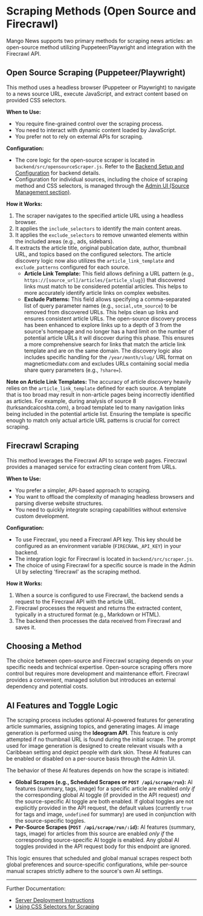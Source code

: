 # Scraping Methods (Open Source and Firecrawl)

Mango News supports two primary methods for scraping news articles: an open-source method utilizing Puppeteer/Playwright and integration with the Firecrawl API.

## Open Source Scraping (Puppeteer/Playwright)

This method uses a headless browser (Puppeteer or Playwright) to navigate to a news source URL, execute JavaScript, and extract content based on provided CSS selectors.

**When to Use:**

- You require fine-grained control over the scraping process.
- You need to interact with dynamic content loaded by JavaScript.
- You prefer not to rely on external APIs for scraping.

**Configuration:**

- The core logic for the open-source scraper is located in `backend/src/opensourceScraper.js`. Refer to the [Backend Setup and Configuration](backend-setup.md) for backend details.
- Configuration for individual sources, including the choice of scraping method and CSS selectors, is managed through the [Admin UI (Source Management section)](admin-ui.md#source-management).

**How it Works:**

1.  The scraper navigates to the specified article URL using a headless browser.
2.  It applies the `include_selectors` to identify the main content areas.
3.  It applies the `exclude_selectors` to remove unwanted elements within the included areas (e.g., ads, sidebars).
4.  It extracts the article title, original publication date, author, thumbnail URL, and topics based on the configured selectors.
    The article discovery logic now also utilizes the `article_link_template` and `exclude_patterns` configured for each source.
    -   **Article Link Template:** This field allows defining a URL pattern (e.g., `https://[source_url]/articles/{article_slug}`) that discovered links must match to be considered potential articles. This helps to more accurately identify article links on complex websites.
    -   **Exclude Patterns:** This field allows specifying a comma-separated list of query parameter names (e.g., `social,utm_source`) to be removed from discovered URLs. This helps clean up links and ensures consistent article URLs.
    The open-source discovery process has been enhanced to explore links up to a depth of 3 from the source's homepage and no longer has a hard limit on the number of potential article URLs it will discover during this phase. This ensures a more comprehensive search for links that match the article link template and are on the same domain.
    The discovery logic also includes specific handling for the `/year/month/slug/` URL format on magneticmediatv.com and excludes URLs containing social media share query parameters (e.g., `?share=`).

**Note on Article Link Templates:** The accuracy of article discovery heavily relies on the `article_link_template` defined for each source. A template that is too broad may result in non-article pages being incorrectly identified as articles. For example, during analysis of source 8 (turksandcaicoshta.com), a broad template led to many navigation links being included in the potential article list. Ensuring the template is specific enough to match only actual article URL patterns is crucial for correct scraping.

## Firecrawl Scraping

This method leverages the Firecrawl API to scrape web pages. Firecrawl provides a managed service for extracting clean content from URLs.

**When to Use:**

- You prefer a simpler, API-based approach to scraping.
- You want to offload the complexity of managing headless browsers and parsing diverse website structures.
- You need to quickly integrate scraping capabilities without extensive custom development.

**Configuration:**

- To use Firecrawl, you need a Firecrawl API key. This key should be configured as an environment variable (`FIRECRAWL_API_KEY`) in your backend.
- The integration logic for Firecrawl is located in `backend/src/scraper.js`.
- The choice of using Firecrawl for a specific source is made in the Admin UI by selecting 'firecrawl' as the scraping method.

**How it Works:**

1.  When a source is configured to use Firecrawl, the backend sends a request to the Firecrawl API with the article URL.
2.  Firecrawl processes the request and returns the extracted content, typically in a structured format (e.g., Markdown or HTML).
3.  The backend then processes the data received from Firecrawl and saves it.

## Choosing a Method

The choice between open-source and Firecrawl scraping depends on your specific needs and technical expertise. Open-source scraping offers more control but requires more development and maintenance effort. Firecrawl provides a convenient, managed solution but introduces an external dependency and potential costs.

## AI Features and Toggle Logic

The scraping process includes optional AI-powered features for generating article summaries, assigning topics, and generating images. AI image generation is performed using the **Ideogram API**. This feature is only attempted if no thumbnail URL is found during the initial scrape. The prompt used for image generation is designed to create relevant visuals with a Caribbean setting and depict people with dark skin. These AI features can be enabled or disabled on a per-source basis through the Admin UI.

The behavior of these AI features depends on how the scrape is initiated:

*   **Global Scrapes (e.g., Scheduled Scrapes or `POST /api/scrape/run`):** AI features (summary, tags, image) for a specific article are enabled *only if* the corresponding global AI toggle (if provided in the API request) *and* the source-specific AI toggle are both enabled. If global toggles are not explicitly provided in the API request, the default values (currently `true` for tags and image, `undefined` for summary) are used in conjunction with the source-specific toggles.
*   **Per-Source Scrapes (`POST /api/scrape/run/:id`):** AI features (summary, tags, image) for articles from this source are enabled *only if* the corresponding source-specific AI toggle is enabled. Any global AI toggles provided in the API request body for this endpoint are ignored.

This logic ensures that scheduled and global manual scrapes respect both global preferences and source-specific configurations, while per-source manual scrapes strictly adhere to the source's own AI settings.

---

Further Documentation:
* [Server Deployment Instructions](../deployment.md)
* [Using CSS Selectors for Scraping](css-selectors.md)
